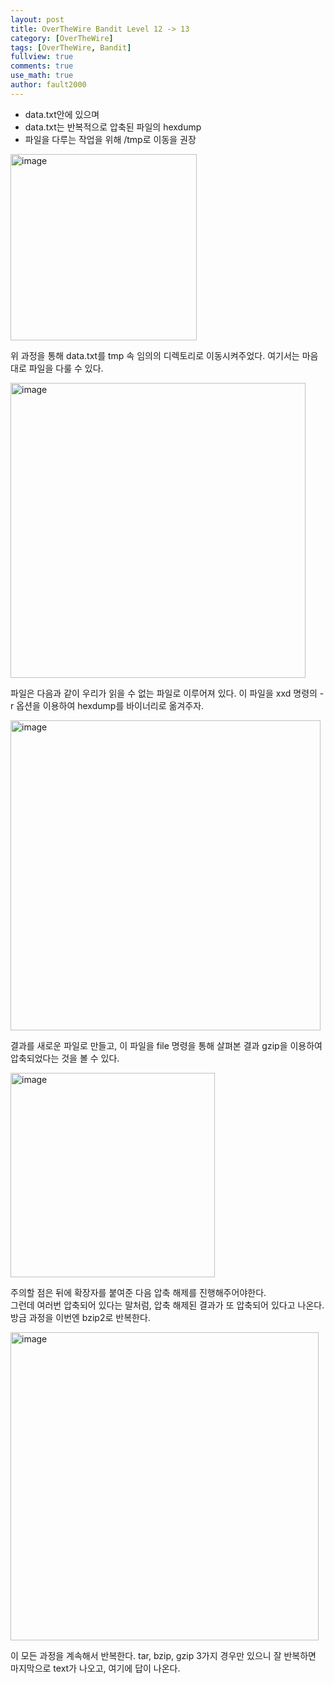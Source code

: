 ```yaml
---
layout: post
title: OverTheWire Bandit Level 12 -> 13
category: [OverTheWire]
tags: [OverTheWire, Bandit]
fullview: true
comments: true
use_math: true
author: fault2000
---
```


- data.txt안에 있으며
- data.txt는 반복적으로 압축된 파일의 hexdump
- 파일을 다루는 작업을 위해 /tmp로 이동을 권장

<img width="298" alt="image" src="https://user-images.githubusercontent.com/73513005/190897075-af4f5f3d-f2d6-4a20-9d92-067825249ab0.png">

위 과정을 통해 data.txt를 tmp 속 임의의 디렉토리로 이동시켜주었다. 여기서는 마음대로 파일을 다룰 수 있다.  

<img width="472" alt="image" src="https://user-images.githubusercontent.com/73513005/190897659-24691a41-c24b-4fba-b7bd-54b230f19ad6.png">

파일은 다음과 같이 우리가 읽을 수 없는 파일로 이루어져 있다. 이 파일을 xxd 명령의 -r 옵션을 이용하여 hexdump를 바이너리로 옮겨주자.  

<img width="496" alt="image" src="https://user-images.githubusercontent.com/73513005/190897692-e9e9eeb1-8eff-440a-b093-5f54e3588dd8.png">

결과를 새로운 파일로 만들고, 이 파일을 file 명령을 통해 살펴본 결과 gzip을 이용하여 압축되었다는 것을 볼 수 있다.  

<img width="327" alt="image" src="https://user-images.githubusercontent.com/73513005/190898160-725da5ae-bb5d-44cf-8d52-99a476cf982e.png">

주의할 점은 뒤에 확장자를 붙여준 다음 압축 해제를 진행해주어야한다.  
그런데 여러번 압축되어 있다는 말처럼, 압축 해제된 결과가 또 압축되어 있다고 나온다. 방금 과정을 이번엔 bzip2로 반복한다.  

<img width="493" alt="image" src="https://user-images.githubusercontent.com/73513005/190899162-22d37b4c-198c-47a5-8033-95b8b7b0f61c.png">

이 모든 과정을 계속해서 반복한다. tar, bzip, gzip 3가지 경우만 있으니 잘 반복하면 마지막으로 text가 나오고, 여기에 답이 나온다.